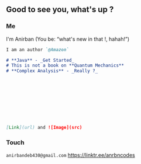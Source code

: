 ## Good to see you, what's up ?





### Me
I'm Anirban (You be: “what's new in that !, hahah!”)


```markdown
I am an author `@Amazon`

# **Java** - _Get Started_
# This is not a book on **Quantum Mechanics**
# **Complex Analysis** - _Really ?_










[Link](url) and ![Image](src)
```







### Touch
`anirbandeb430@gmail.com`
https://linktr.ee/anrbncodes

